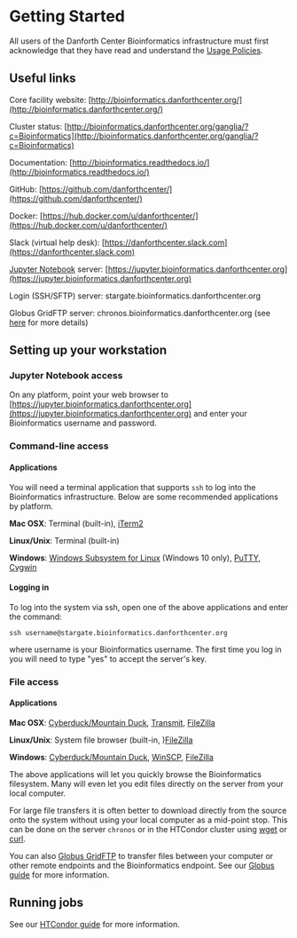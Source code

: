 # Getting Started

All users of the Danforth Center Bioinformatics infrastructure must first acknowledge that they have read and 
understand the [Usage Policies](policies.md).

## Useful links

Core facility website: [http://bioinformatics.danforthcenter.org/](http://bioinformatics.danforthcenter.org/)

Cluster status: [http://bioinformatics.danforthcenter.org/ganglia/?c=Bioinformatics](http://bioinformatics.danforthcenter.org/ganglia/?c=Bioinformatics)

Documentation: [http://bioinformatics.readthedocs.io/](http://bioinformatics.readthedocs.io/)

GitHub: [https://github.com/danforthcenter/](https://github.com/danforthcenter/)

Docker: [https://hub.docker.com/u/danforthcenter/](https://hub.docker.com/u/danforthcenter/)

Slack (virtual help desk): [https://danforthcenter.slack.com](https://danforthcenter.slack.com)

[Jupyter Notebook](http://jupyter.org/) server: [https://jupyter.bioinformatics.danforthcenter.org](https://jupyter.bioinformatics.danforthcenter.org)

Login (SSH/SFTP) server: stargate.bioinformatics.danforthcenter.org

Globus GridFTP server: chronos.bioinformatics.danforthcenter.org (see [here](globus.md) for more details)

## Setting up your workstation

### Jupyter Notebook access

On any platform, point your web browser to [https://jupyter.bioinformatics.danforthcenter.org](https://jupyter.bioinformatics.danforthcenter.org) and enter your
Bioinformatics username and password.

### Command-line access

#### Applications

You will need a terminal application that supports `ssh` to log into the Bioinformatics
infrastructure. Below are some recommended applications by platform.

**Mac OSX**: Terminal (built-in), [iTerm2](https://www.iterm2.com/)

**Linux/Unix**: Terminal (built-in)

**Windows**: [Windows Subsystem for Linux](https://msdn.microsoft.com/en-us/commandline/wsl/install_guide) 
(Windows 10 only), [PuTTY](http://www.chiark.greenend.org.uk/~sgtatham/putty/), [Cygwin](https://www.cygwin.com/)

#### Logging in

To log into the system via ssh, open one of the above applications and enter the command:

`ssh username@stargate.bioinformatics.danforthcenter.org`

where username is your Bioinformatics username. The first time you log in you will need to
type "yes" to accept the server's key.

### File access

#### Applications

**Mac OSX**: [Cyberduck/Mountain Duck](https://cyberduck.io), [Transmit](https://panic.com/transmit/),
[FileZilla](https://filezilla-project.org/)

**Linux/Unix**: System file browser (built-in, )[FileZilla](https://filezilla-project.org/)

**Windows**: [Cyberduck/Mountain Duck](https://cyberduck.io), [WinSCP](https://winscp.net/eng/download.php),
[FileZilla](https://filezilla-project.org/)

The above applications will let you quickly browse the Bioinformatics filesystem. Many will even let you edit files
directly on the server from your local computer.

For large file transfers it is often better to download directly from the source onto the system without using your
local computer as a mid-point stop. This can be done on the server `chronos` or in the HTCondor cluster using 
[wget](https://www.gnu.org/software/wget/manual/wget.html) or [curl](https://curl.haxx.se/docs/manpage.html).

You can also [Globus GridFTP](https://www.globus.org/) to transfer files between your computer or other remote
endpoints and the Bioinformatics endpoint. See our [Globus guide](globus.md) for more information.

## Running jobs

See our [HTCondor guide](htcondor_overview.md) for more information.
